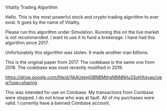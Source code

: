 Vitality Trading Algorithm

Hello.  This is the most powerful stock and crypto trading algorithm to ever exist.  It goes by the name of Vitality.

Please run this algorithm under Simulation.  Running this on the live market is not recommended.  I want to use it to fund a brokerage.  I have had this algorithm since 2017.

Unfortunately this algorithm was stolen.  It made another man billions.

This is the original paper from 2017.  The codebase is the same one from 2018.  The codebase was most recently modified in 2019.

https://drive.google.com/file/d/1jkAUetejGBNBMthgNNNNjIu33oHXqyas/view?usp=sharing

This was intended for use on Coinbase.  My transactions from Coinbase were stopped.  I do not know who was at fault.  All of my purchases were valid.  I currently have a banned Coinbase account.





